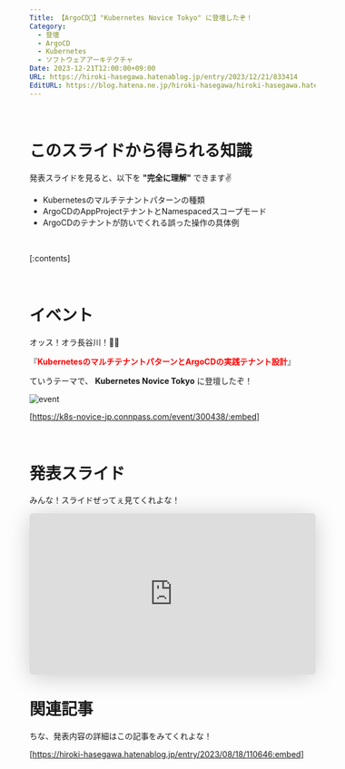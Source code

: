 ```yaml
---
Title: 【ArgoCD🐙】"Kubernetes Novice Tokyo" に登壇したぞ！
Category:
  - 登壇
  - ArgoCD
  - Kubernetes
  - ソフトウェアアーキテクチャ
Date: 2023-12-21T12:00:00+09:00
URL: https://hiroki-hasegawa.hatenablog.jp/entry/2023/12/21/833414
EditURL: https://blog.hatena.ne.jp/hiroki-hasegawa/hiroki-hasegawa.hatenablog.jp/atom/entry/6801883189101952193
---
```


<br>

# このスライドから得られる知識

発表スライドを見ると、以下を **"完全に理解"** できます✌️

- Kubernetesのマルチテナントパターンの種類
- ArgoCDのAppProjectテナントとNamespacedスコープモード
- ArgoCDのテナントが防いでくれる誤った操作の具体例

<br>

[:contents]

<br>

# イベント

オッス！オラ長谷川！✋🏻

『**<font color="#FF0000">KubernetesのマルチテナントパターンとArgoCDの実践テナント設計</font>**』

ていうテーマで、 **Kubernetes Novice Tokyo** に登壇したぞ！

![event](https://raw.githubusercontent.com/hiroki-it/hatenablog/release/entry/dist/entry/2023/12/21/event.png)

[https://k8s-novice-jp.connpass.com/event/300438/:embed]

<br>

# 発表スライド

みんな！スライドぜってぇ見てくれよな！

<iframe class="speakerdeck-iframe" frameborder="0" src="https://speakerdeck.com/player/1bca797dbeaf43a2ae8ccd80dea3a1eb" title="🐙 KubernetesのマルチテナントパターンとArgoCDの実践テナント設計" allowfullscreen="true" style="border: 0px; background: padding-box padding-box rgba(0, 0, 0, 0.1); margin: 0px; padding: 0px; border-radius: 6px; box-shadow: rgba(0, 0, 0, 0.2) 0px 5px 40px; width: 100%; height: auto; aspect-ratio: 560 / 315;" data-ratio="1.7777777777777777"></iframe>

<br>

# 関連記事

ちな、発表内容の詳細はこの記事をみてくれよな！

[https://hiroki-hasegawa.hatenablog.jp/entry/2023/08/18/110646:embed]

<br>
